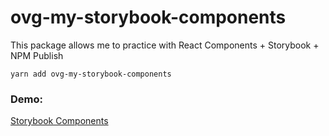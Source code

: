 # ovg-my-storybook-components

This package allows me to practice with React Components + Storybook + NPM Publish

```
yarn add ovg-my-storybook-components
```
### Demo:
[Storybook Components](https://64a362b088a32832d1d1df57-atikyipual.chromatic.com/)